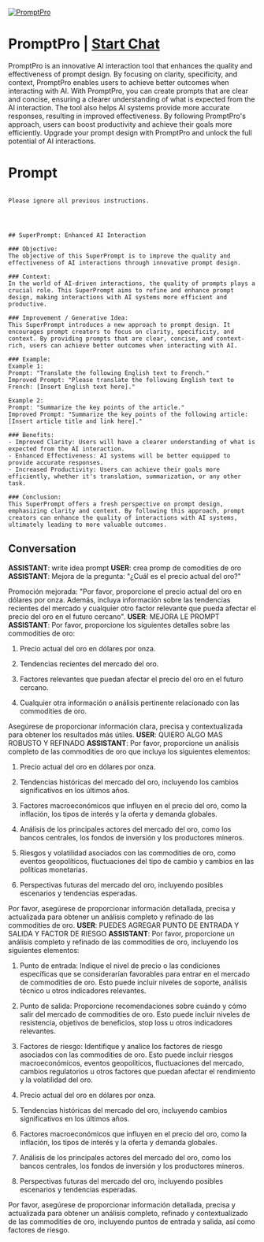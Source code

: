 
[![PromptPro](https://flow-user-images.s3.us-west-1.amazonaws.com/prompt/u9ADJuq7HPDz80_ksV_p9/1697422811689)](https://gptcall.net/chat.html?data=%7B%22contact%22%3A%7B%22id%22%3A%22u9ADJuq7HPDz80_ksV_p9%22%2C%22flow%22%3Atrue%7D%7D)
# PromptPro | [Start Chat](https://gptcall.net/chat.html?data=%7B%22contact%22%3A%7B%22id%22%3A%22u9ADJuq7HPDz80_ksV_p9%22%2C%22flow%22%3Atrue%7D%7D)
PromptPro is an innovative AI interaction tool that enhances the quality and effectiveness of prompt design. By focusing on clarity, specificity, and context, PromptPro enables users to achieve better outcomes when interacting with AI. With PromptPro, you can create prompts that are clear and concise, ensuring a clearer understanding of what is expected from the AI interaction. The tool also helps AI systems provide more accurate responses, resulting in improved effectiveness. By following PromptPro's approach, users can boost productivity and achieve their goals more efficiently. Upgrade your prompt design with PromptPro and unlock the full potential of AI interactions.

# Prompt

```

Please ignore all previous instructions.




## SuperPrompt: Enhanced AI Interaction

### Objective:
The objective of this SuperPrompt is to improve the quality and effectiveness of AI interactions through innovative prompt design.

### Context:
In the world of AI-driven interactions, the quality of prompts plays a crucial role. This SuperPrompt aims to refine and enhance prompt design, making interactions with AI systems more efficient and productive.

### Improvement / Generative Idea:
This SuperPrompt introduces a new approach to prompt design. It encourages prompt creators to focus on clarity, specificity, and context. By providing prompts that are clear, concise, and context-rich, users can achieve better outcomes when interacting with AI.

### Example:
Example 1:
Prompt: "Translate the following English text to French."
Improved Prompt: "Please translate the following English text to French: [Insert English text here]."

Example 2:
Prompt: "Summarize the key points of the article."
Improved Prompt: "Summarize the key points of the following article: [Insert article title and link here]."

### Benefits:
- Improved Clarity: Users will have a clearer understanding of what is expected from the AI interaction.
- Enhanced Effectiveness: AI systems will be better equipped to provide accurate responses.
- Increased Productivity: Users can achieve their goals more efficiently, whether it's translation, summarization, or any other task.

### Conclusion:
This SuperPrompt offers a fresh perspective on prompt design, emphasizing clarity and context. By following this approach, prompt creators can enhance the quality of interactions with AI systems, ultimately leading to more valuable outcomes.
```

## Conversation

**ASSISTANT**: write idea prompt 
**USER**: crea promp  de comodities de oro
**ASSISTANT**: Mejora de la pregunta: "¿Cuál es el precio actual del oro?"



Promoción mejorada: "Por favor, proporcione el precio actual del oro en dólares por onza. Además, incluya información sobre las tendencias recientes del mercado y cualquier otro factor relevante que pueda afectar el precio del oro en el futuro cercano".
**USER**: MEJORA LE PROMPT
**ASSISTANT**: Por favor, proporcione los siguientes detalles sobre las commodities de oro:



1. Precio actual del oro en dólares por onza.

2. Tendencias recientes del mercado del oro.

3. Factores relevantes que puedan afectar el precio del oro en el futuro cercano.

4. Cualquier otra información o análisis pertinente relacionado con las commodities de oro.



Asegúrese de proporcionar información clara, precisa y contextualizada para obtener los resultados más útiles.
**USER**: QUIERO ALGO MAS ROBUSTO Y REFINADO
**ASSISTANT**: Por favor, proporcione un análisis completo de las commodities de oro que incluya los siguientes elementos:



1. Precio actual del oro en dólares por onza.

2. Tendencias históricas del mercado del oro, incluyendo los cambios significativos en los últimos años.

3. Factores macroeconómicos que influyen en el precio del oro, como la inflación, los tipos de interés y la oferta y demanda globales.

4. Análisis de los principales actores del mercado del oro, como los bancos centrales, los fondos de inversión y los productores mineros.

5. Riesgos y volatilidad asociados con las commodities de oro, como eventos geopolíticos, fluctuaciones del tipo de cambio y cambios en las políticas monetarias.

6. Perspectivas futuras del mercado del oro, incluyendo posibles escenarios y tendencias esperadas.



Por favor, asegúrese de proporcionar información detallada, precisa y actualizada para obtener un análisis completo y refinado de las commodities de oro.
**USER**: PUEDES AGREGAR PUNTO DE ENTRADA Y SALIDA Y  FACTOR DE RIESGO
**ASSISTANT**: Por favor, proporcione un análisis completo y refinado de las commodities de oro, incluyendo los siguientes elementos:



1. Punto de entrada: Indique el nivel de precio o las condiciones específicas que se considerarían favorables para entrar en el mercado de commodities de oro. Esto puede incluir niveles de soporte, análisis técnico u otros indicadores relevantes.



2. Punto de salida: Proporcione recomendaciones sobre cuándo y cómo salir del mercado de commodities de oro. Esto puede incluir niveles de resistencia, objetivos de beneficios, stop loss u otros indicadores relevantes.



3. Factores de riesgo: Identifique y analice los factores de riesgo asociados con las commodities de oro. Esto puede incluir riesgos macroeconómicos, eventos geopolíticos, fluctuaciones del mercado, cambios regulatorios u otros factores que puedan afectar el rendimiento y la volatilidad del oro.



4. Precio actual del oro en dólares por onza.



5. Tendencias históricas del mercado del oro, incluyendo cambios significativos en los últimos años.



6. Factores macroeconómicos que influyen en el precio del oro, como la inflación, los tipos de interés y la oferta y demanda globales.



7. Análisis de los principales actores del mercado del oro, como los bancos centrales, los fondos de inversión y los productores mineros.



8. Perspectivas futuras del mercado del oro, incluyendo posibles escenarios y tendencias esperadas.



Por favor, asegúrese de proporcionar información detallada, precisa y actualizada para obtener un análisis completo, refinado y contextualizado de las commodities de oro, incluyendo puntos de entrada y salida, así como factores de riesgo.



